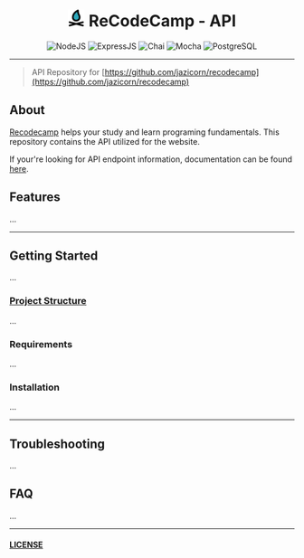 <div align="center">

<h1 align="center" >
    <img src="campfire-svgrepo-com.svg" alt="logo" height='30' width='30' >
    ReCodeCamp - API
</h1>

![NodeJS](https://img.shields.io/badge/node.js-6DA55F?style=for-the-badge&logo=node.js&logoColor=white) ![ExpressJS](https://img.shields.io/badge/Express%20js-000000?style=for-the-badge&logo=express&logoColor=white) ![Chai](https://img.shields.io/badge/chai-A30701?style=for-the-badge&logo=chai&logoColor=white) ![Mocha](https://img.shields.io/badge/Mocha-8D6748?style=for-the-badge&logo=Mocha&logoColor=white) ![PostgreSQL](https://img.shields.io/badge/PostgreSQL-316192?style=for-the-badge&logo=postgresql&logoColor=white)

</div>

---

> API Repository for [https://github.com/jazicorn/recodecamp](https://github.com/jazicorn/recodecamp)

## About

[Recodecamp](https://recodecamp-web.vercel.app/) helps your study and learn programing fundamentals. This repository contains the API utilized for the website.

If your're looking for API endpoint information, documentation can be found [here](https://recodecamp.readme.io/).

## Features

...

---

## Getting Started

...

### [Project Structure](/ARCHITECTURE.md)

...

### Requirements

...

### Installation

...

---

## Troubleshooting

...

## FAQ

...

---

#### [LICENSE](LICENSE.md)

<!-- Unused Badges -->
<!--
[Redis](https://img.shields.io/badge/redis-%23DD0031.svg?&style=for-the-badge&logo=redis&logoColor=white)
[RabbitMQ](https://img.shields.io/badge/rabbitmq-%23FF6600.svg?&style=for-the-badge&logo=rabbitmq&logoColor=white)
[Axois](https://img.shields.io/badge/axios-671ddf?&style=for-the-badge&logo=axios&logoColor=white)
[Postman](https://img.shields.io/badge/Postman-FF6C37?style=for-the-badge&logo=Postman&logoColor=white)
[Javascript](https://img.shields.io/badge/JavaScript-323330?style=for-the-badge&logo=javascript&logoColor=F7DF1E)
[Typescript](https://img.shields.io/badge/TypeScript-007ACC?style=for-the-badge&logo=typescript&logoColor=white)
[Codemirror](https://img.shields.io/badge/CodeMirror-D30707?style=for-the-badge&logo=CodeMirror&logoColor=white)
>
